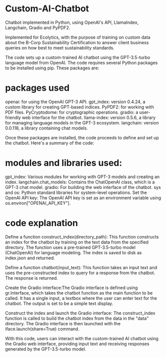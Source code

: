 # Custom-AI-Chatbot
Chatbot implemented in Python, using OpenAI's API, LlamaIndex, Langchain, Gradio and PyPDF2. 

Implemented for Ecolytics, with the purpose of training on custom data about the B-Corp Sustainability Certification to answer client business queries on how best to meet sustainability standards. 

The code sets up a custom-trained AI chatbot using the GPT-3.5-turbo language model from OpenAI. The code requires several Python packages to be installed using pip. These packages are:

# packages used
openai: for using the OpenAI GPT-3 API.
gpt_index: version 0.4.24, a custom library for creating GPT-based indices.
PyPDF2: for working with PDF files.
PyCryptodome: for cryptographic operations.
gradio: a user-friendly web interface for the chatbot.
llama-index: version 0.5.6, a library for managing language models in the GPT-3 ecosystem.
langchain: version 0.0.118, a library containing chat models.

Once these packages are installed, the code proceeds to define and set up the chatbot. Here's a summary of the code:

# modules and libraries used:

gpt_index: Various modules for working with GPT-3 models and creating an index.
langchain.chat_models: Contains the ChatOpenAI class, which is a GPT-3 chat model.
gradio: For building the web interface of the chatbot.
sys and os: Python standard libraries for system-level operations.
Set the OpenAI API key: The OpenAI API key is set as an environment variable using os.environ["OPENAI_API_KEY"].



# code explanation

Define a function construct_index(directory_path): This function constructs an index for the chatbot by training on the text data from the specified directory. The function uses a pre-trained GPT-3.5-turbo model (ChatOpenAI) for language modeling. The index is saved to disk as index.json and returned.

Define a function chatbot(input_text): This function takes an input text and uses the pre-constructed index to query for a response from the chatbot. The response is returned.

Create the Gradio interface:The Gradio interface is defined using gr.Interface, which takes the chatbot function as the main function to be called. It has a single input, a textbox where the user can enter text for the chatbot. The output is set to be a simple text display.

Construct the index and launch the Gradio interface: The construct_index function is called to build the chatbot index from the data in the "data" directory. 
The Gradio interface is then launched with the iface.launch(share=True) command.

With this code, users can interact with the custom-trained AI chatbot using the Gradio web interface, providing input text and receiving responses generated by the GPT-3.5-turbo model.
